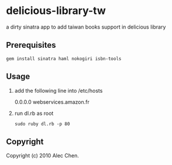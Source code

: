 delicious-library-tw
====================

a dirty sinatra app to add taiwan books support in delicious library

Prerequisites
-------------

`gem install sinatra haml nokogiri isbn-tools`

Usage
-----

1. add the following line into /etc/hosts

    0.0.0.0 webservices.amazon.fr

2. run dl.rb as root

    `sudo ruby dl.rb -p 80`

Copyright
---------

Copyright (c) 2010 Alec Chen.

